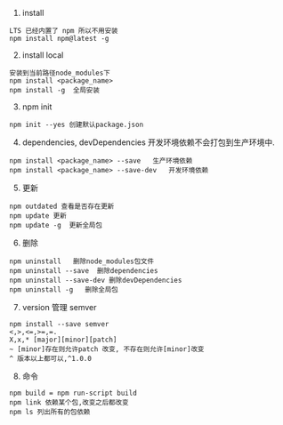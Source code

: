1. install
```shell
LTS 已经内置了 npm 所以不用安装
npm install npm@latest -g

```
2. install local

```
安装到当前路径node_modules下
npm install <package_name>
npm install -g  全局安装
```

3. npm init

```
npm init --yes 创建默认package.json

```
4. dependencies, devDependencies
开发环境依赖不会打包到生产环境中.
```
npm install <package_name> --save   生产环境依赖 
npm install <package_name> --save-dev   开发环境依赖
```

5. 更新

```
npm outdated 查看是否存在更新
npm update 更新
npm update -g  更新全局包
```

6. 删除

```
npm uninstall   删除node_modules包文件
npm uninstall --save  删除dependencies
npm uninstall --save-dev 删除devDependencies
npm uninstall -g   删除全局包
```

7. version 管理 semver

```
npm install --save semver
<,>,<=,>=,=.
X,x,* [major][minor][patch]
~ [minor]存在则允许patch 改变, 不存在则允许[minor]改变
^ 版本以上都可以,^1.0.0 

```

8. 命令

```
npm build = npm run-script build  
npm link 依赖某个包,改变之后都改变
npm ls 列出所有的包依赖
```
